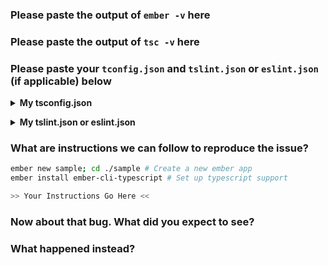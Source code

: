 <!-- This template is for configuration issues relating to Ember.js typescript support & infrastructure.
     Please fill out all of the required information below -->

### Please paste the output of `ember -v` here
<!-- example

  ember-cli: 3.1.4
  node: 10.5.0
  os: darwin x64

-->

### Please paste the output of `tsc -v` here
<!-- example

  Version 2.9.2

-->

### Please paste your `tconfig.json` and `tslint.json` or `eslint.json` (if applicable) below


<details><summary><b>My tsconfig.json</b></summary><pre>

  <!-- Paste your tsconfig.json here -->
  
</pre></details>

<details><summary><b>My tslint.json or eslint.json</b></summary><pre>

  <!-- Paste your tslint.json here -->

</pre></details>


### What are instructions we can follow to reproduce the issue?
```sh
ember new sample; cd ./sample # Create a new ember app
ember install ember-cli-typescript # Set up typescript support

>> Your Instructions Go Here <<

```
<!-- example: "Create a new route, add an action to it as shown in the following code sample" -->


### Now about that bug. What did you expect to see?
<!-- example: "I expected to be able to invoke my function foo() -->

### What happened instead?
<!-- example: "TypeScript seems to think that there is no function foo()" -->